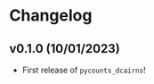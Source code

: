 # Changelog

<!--next-version-placeholder-->

## v0.1.0 (10/01/2023)

- First release of `pycounts_dcairns`!